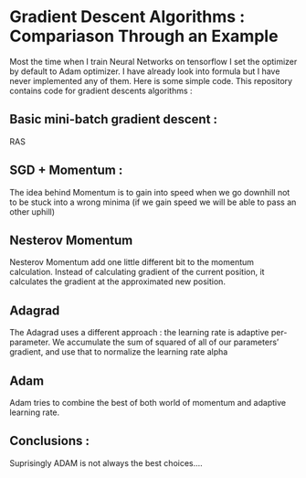 # Gradient Descent Algorithms : Compariason Through an Example

Most the time when I train Neural Networks on tensorflow I set the optimizer by default to Adam optimizer. I have already look into formula but I have never implemented any of them. Here is some simple code. This repository contains code for gradient descents algorithms : 

## Basic mini-batch gradient descent :
RAS

## SGD + Momentum :
The idea behind Momentum is to gain into speed when we go downhill not to be stuck into a wrong minima (if we gain speed we will be able to pass an other uphill) 



## Nesterov Momentum
 Nesterov Momentum add one little different bit to the momentum calculation. Instead of calculating gradient of the current position, it calculates the gradient at the approximated new position.




## Adagrad
The Adagrad uses a different approach : the learning rate is adaptive per-parameter. We accumulate the sum of squared of all of our parameters’ gradient, and use that to normalize the learning rate alpha



## Adam
Adam tries to combine the best of both world of momentum and adaptive learning rate.



## Conclusions :
Suprisingly ADAM is not always the best choices.... 
